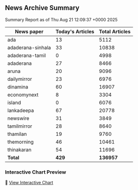 <!-- @format -->

## News Archive Summary

Summary Report as of Thu Aug 21 12:09:37 +0000 2025

| News paper         | Today's Articles | Total Articles |
|--------------------|------------------|----------------|
| ada               | 13          | 5112        |
| adaderana-sinhala               | 33          | 10838        |
| adaderana-tamil               | 0          | 4998        |
| adaderana               | 27          | 8466        |
| aruna               | 20          | 9096        |
| dailymirror               | 23          | 6976        |
| dinamina               | 60          | 16907        |
| economynext               | 8          | 3304        |
| island               | 0          | 6076        |
| lankadeepa               | 67          | 20778        |
| newswire               | 31          | 3849        |
| tamilmirror               | 28          | 8640        |
| thamilan               | 19          | 9760        |
| themorning               | 46          | 10461        |
| thinakaran               | 54          | 11696        |
| **Total**          | **429**      | **136957** |

### Interactive Chart Preview
🔗 [View Interactive Chart](https://itscharukadeshan.github.io/sl_news_archive_data/news_chart_by_newspaper.html)

